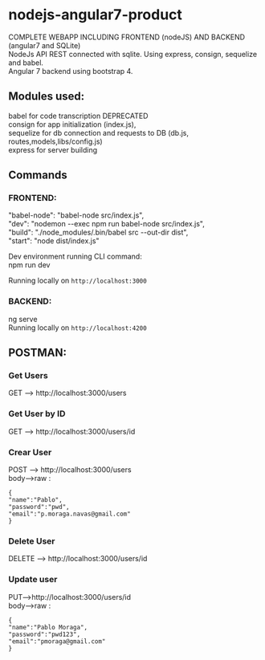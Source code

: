﻿# nodejs-angular7-product
COMPLETE WEBAPP INCLUDING FRONTEND (nodeJS) AND BACKEND (angular7 and SQLite)  
NodeJs API REST connected with sqlite. Using express, consign, sequelize and babel.  
Angular 7 backend using bootstrap 4.  

## Modules used:
babel for code transcription DEPRECATED  
consign for app initialization (index.js),   
sequelize for db connection and requests to DB (db.js, routes,models,libs/config.js)  
express for server building  

## Commands
### FRONTEND:  
"babel-node": "babel-node src/index.js",  
"dev": "nodemon --exec npm run babel-node src/index.js",  
"build": "./node_modules/.bin/babel  src --out-dir dist",  
"start": "node dist/index.js"  

Dev environment running CLI command:  
npm run dev  

Running locally on ```http://localhost:3000```  

### BACKEND:
ng serve   
Running locally on ```http://localhost:4200```  


## POSTMAN: 
### Get Users
GET --> http://localhost:3000/users

### Get User by ID
GET --> http://localhost:3000/users/id

### Crear User
 POST --> http://localhost:3000/users  
body-->raw :  

```
{
"name":"Pablo",
"password":"pwd",
"email":"p.moraga.navas@gmail.com"
}
```
### Delete User
DELETE --> http://localhost:3000/users/id  

### Update user
PUT-->http://localhost:3000/users/id  
body-->raw :  
```
{
"name":"Pablo Moraga",
"password":"pwd123",
"email":"pmoraga@gmail.com"
}
```
